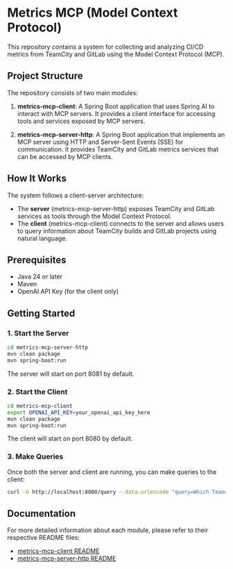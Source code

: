 # Metrics MCP (Model Context Protocol)

This repository contains a system for collecting and analyzing CI/CD metrics from TeamCity and GitLab using the Model Context Protocol (MCP).

## Project Structure

The repository consists of two main modules:

1. **metrics-mcp-client**: A Spring Boot application that uses Spring AI to interact with MCP servers. It provides a client interface for accessing tools and services exposed by MCP servers.

2. **metrics-mcp-server-http**: A Spring Boot application that implements an MCP server using HTTP and Server-Sent Events (SSE) for communication. It provides TeamCity and GitLab metrics services that can be accessed by MCP clients.

## How It Works

The system follows a client-server architecture:

- The **server** (metrics-mcp-server-http) exposes TeamCity and GitLab services as tools through the Model Context Protocol.
- The **client** (metrics-mcp-client) connects to the server and allows users to query information about TeamCity builds and GitLab projects using natural language.

## Prerequisites

- Java 24 or later
- Maven
- OpenAI API Key (for the client only)

## Getting Started

### 1. Start the Server

```bash
cd metrics-mcp-server-http
mvn clean package
mvn spring-boot:run
```

The server will start on port 8081 by default.

### 2. Start the Client

```bash
cd metrics-mcp-client
export OPENAI_API_KEY=your_openai_api_key_here
mvn clean package
mvn spring-boot:run
```

The client will start on port 8080 by default.

### 3. Make Queries

Once both the server and client are running, you can make queries to the client:

```bash
curl -G http://localhost:8080/query --data-urlencode "query=Which Teamcity projects have GitLab pipelines?"
```

## Documentation

For more detailed information about each module, please refer to their respective README files:

- [metrics-mcp-client README](metrics-mcp-client/README.md)
- [metrics-mcp-server-http README](metrics-mcp-server-http/README.md)


